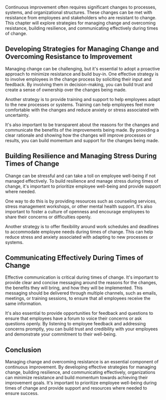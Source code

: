 
Continuous improvement often requires significant changes to processes, systems, and organizational structures. These changes can be met with resistance from employees and stakeholders who are resistant to change. This chapter will explore strategies for managing change and overcoming resistance, building resilience, and communicating effectively during times of change.

Developing Strategies for Managing Change and Overcoming Resistance to Improvement
----------------------------------------------------------------------------------

Managing change can be challenging, but it's essential to adopt a proactive approach to minimize resistance and build buy-in. One effective strategy is to involve employees in the change process by soliciting their input and feedback. By involving them in decision-making, you can build trust and create a sense of ownership over the changes being made.

Another strategy is to provide training and support to help employees adapt to the new processes or systems. Training can help employees feel more comfortable with the changes and reduce anxiety or stress associated with uncertainty.

It's also important to be transparent about the reasons for the changes and communicate the benefits of the improvements being made. By providing a clear rationale and showing how the changes will improve processes or results, you can build momentum and support for the changes being made.

Building Resilience and Managing Stress During Times of Change
--------------------------------------------------------------

Change can be stressful and can take a toll on employee well-being if not managed effectively. To build resilience and manage stress during times of change, it's important to prioritize employee well-being and provide support where needed.

One way to do this is by providing resources such as counseling services, stress management workshops, or other mental health support. It's also important to foster a culture of openness and encourage employees to share their concerns or difficulties openly.

Another strategy is to offer flexibility around work schedules and deadlines to accommodate employee needs during times of change. This can help reduce stress and anxiety associated with adapting to new processes or systems.

Communicating Effectively During Times of Change
------------------------------------------------

Effective communication is critical during times of change. It's important to provide clear and concise messaging around the reasons for the changes, the benefits they will bring, and how they will be implemented. This messaging should be delivered through multiple channels, such as emails, meetings, or training sessions, to ensure that all employees receive the same information.

It's also essential to provide opportunities for feedback and questions to ensure that employees have a forum to voice their concerns or ask questions openly. By listening to employee feedback and addressing concerns promptly, you can build trust and credibility with your employees and demonstrate your commitment to their well-being.

Conclusion
----------

Managing change and overcoming resistance is an essential component of continuous improvement. By developing effective strategies for managing change, building resilience, and communicating effectively, organizations can minimize resistance and build momentum towards achieving their improvement goals. It's important to prioritize employee well-being during times of change and provide support and resources where needed to ensure success.
